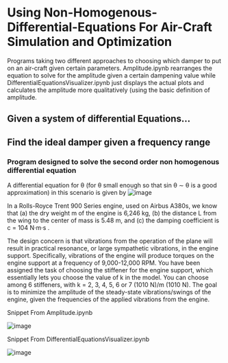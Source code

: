 # Using Non-Homogenous-Differential-Equations For Air-Craft Simulation and Optimization
Programs taking two different approaches to choosing which damper to put on an air-craft given certain parameters. Amplitude.ipynb rearranges the equation to solve for the amplitude given a certain dampening value while DifferentialEquationsVisualizer.ipynb just displays the actual plots and calculates the amplitude more qualitatively (using the basic definition of amplitude.

## Given a system of differential Equations...
## Find the ideal damper given a frequency range
### Program designed to solve the second order non homogenous differential equation

A differential equation for θ (for θ small enough so that
sin θ ∼ θ is a good approximation) in this scenario is
given by
![image](https://user-images.githubusercontent.com/64051575/136565392-28ff83b7-4838-446c-a45f-de1bea34a393.png)

In a Rolls-Royce Trent 900 Series engine, used on Airbus
A380s, we know that
(a) the dry weight m of the engine is 6,246 kg,
(b) the distance L from the wing to the center of mass
is 5.48 m, and
(c) the damping coefficient is c = 104 N·m·s .

The design concern is that vibrations from the operation of the plane will result in practical
resonance, or large sympathetic vibrations, in the engine support. Specifically, vibrations
of the engine will produce torques on the engine support at a frequency of 9,000-12,000 RPM.
You have been assigned the task of choosing the stiffener for the engine support, which
essentially lets you choose the value of k in the model. You can choose among 6 stiffeners,
with k = 2, 3, 4, 5, 6 or 7 (1010 N)/m (1010 N). The goal is to minimize the amplitude
of the steady-state vibrations/swings of the engine, given the frequencies of the
applied vibrations from the engine.

Snippet From Amplitude.ipynb

![image](https://user-images.githubusercontent.com/64051575/134822052-9912aba2-8962-4bd3-af0e-2ba8ee2172fc.png)

Snippet From DifferentialEquationsVisualizer.ipynb

![image](https://user-images.githubusercontent.com/64051575/134822076-39583311-903a-471e-89be-2430c14a2b1d.png)

